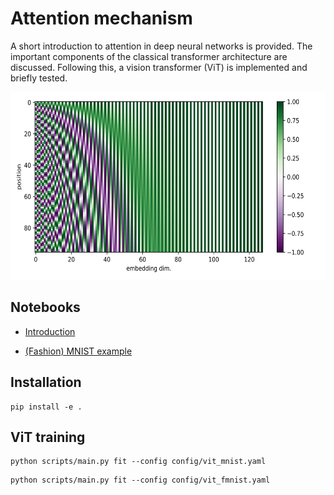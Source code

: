 # Attention mechanism

A short introduction to attention in deep neural networks is provided.
The important components of the classical transformer architecture are discussed.
Following this, a vision transformer (ViT) is implemented and briefly tested.

<img src="assets/sinusoidal.svg" alt="Sinusoidal encoding of spatial positions or times" title="Sinusoidal encoding" height="300">


## Notebooks

- [Introduction](notebooks/intro.ipynb)

- [(Fashion) MNIST example](notebooks/vit.ipynb)


## Installation

```
pip install -e .
```


## ViT training

```
python scripts/main.py fit --config config/vit_mnist.yaml
```

```
python scripts/main.py fit --config config/vit_fmnist.yaml
```

